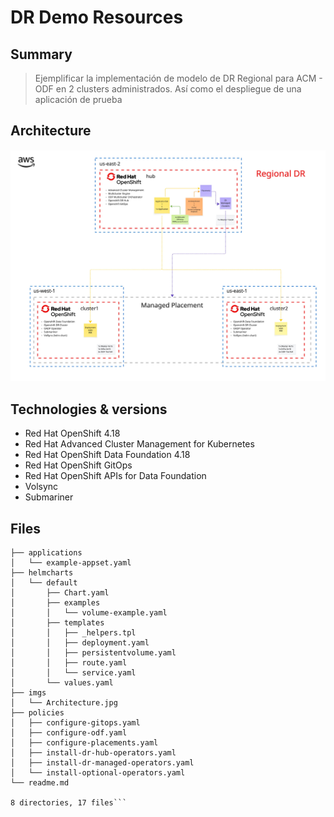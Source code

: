 # DR Demo Resources

## Summary

> Ejemplificar la implementación de modelo de DR Regional para ACM - ODF en 2 clusters administrados. Así como el despliegue de una aplicación de prueba 

## Architecture

![Architecture](imgs/Architecture.jpg)

## Technologies & versions

- Red Hat OpenShift 4.18
- Red Hat Advanced Cluster Management for Kubernetes
- Red Hat OpenShift Data Foundation 4.18
- Red Hat OpenShift GitOps
- Red Hat OpenShift APIs for Data Foundation
- Volsync
- Submariner

## Files
```.
├── applications
│   └── example-appset.yaml
├── helmcharts
│   └── default
│       ├── Chart.yaml
│       ├── examples
│       │   └── volume-example.yaml
│       ├── templates
│       │   ├── _helpers.tpl
│       │   ├── deployment.yaml
│       │   ├── persistentvolume.yaml
│       │   ├── route.yaml
│       │   └── service.yaml
│       └── values.yaml
├── imgs
│   └── Architecture.jpg
├── policies
│   ├── configure-gitops.yaml
│   ├── configure-odf.yaml
│   ├── configure-placements.yaml
│   ├── install-dr-hub-operators.yaml
│   ├── install-dr-managed-operators.yaml
│   └── install-optional-operators.yaml
└── readme.md

8 directories, 17 files```